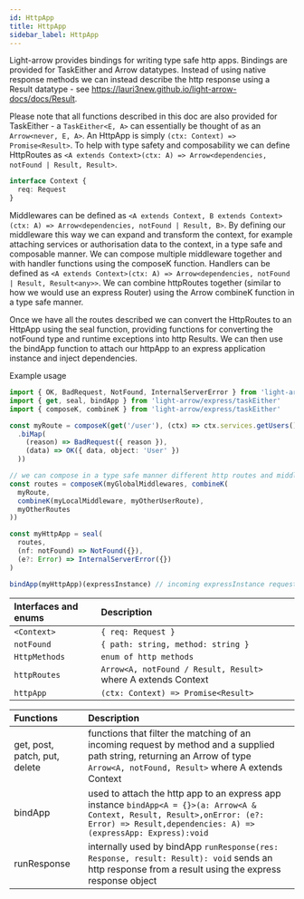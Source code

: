 ```yaml
---
id: HttpApp
title: HttpApp
sidebar_label: HttpApp
---
```


Light-arrow provides bindings for writing type safe http apps. Bindings are provided for TaskEither and Arrow datatypes. Instead of using native response methods we can instead describe the http response using a Result datatype - see https://lauri3new.github.io/light-arrow-docs/docs/Result.

Please note that all functions described in this doc are also provided for TaskEither - a ```TaskEither<E, A>``` can essentially be thought of as an ```Arrow<never, E, A>```.
An HttpApp is simply ```(ctx: Context) => Promise<Result>```. To help with type safety and composability we can define HttpRoutes as ```<A extends Context>(ctx: A) => Arrow<dependencies, notFound | Result, Result>```.

```ts
interface Context {
  req: Request
}
```

Middlewares can be defined as ```<A extends Context, B extends Context>(ctx: A) => Arrow<dependencies, notFound | Result, B>```. By defining our middleware this way we can expand and transform the context, for example attaching services or authorisation data to the context, in a type safe and composable manner. We can compose multiple middleware together and with handler functions using the composeK function. Handlers can be defined as ```<A extends Context>(ctx: A) => Arrow<dependencies, notFound | Result, Result<any>>```. We can combine httpRoutes together (similar to how we would use an express Router) using the Arrow combineK function in a type safe manner. 

Once we have all the routes described we can convert the HttpRoutes to an HttpApp using the seal function, providing functions for converting the notFound type and runtime exceptions into http Results. We can then use the bindApp function to attach our httpApp to an express application instance and inject dependencies.

Example usage

```ts
import { OK, BadRequest, NotFound, InternalServerError } from 'light-arrow/express/result'
import { get, seal, bindApp } from 'light-arrow/express/taskEither'
import { composeK, combineK } from 'light-arrow/express/taskEither'

const myRoute = composeK(get('/user'), (ctx) => ctx.services.getUsers()
  .biMap(
    (reason) => BadRequest({ reason }),
    (data) => OK({ data, object: 'User' })
  ))

// we can compose in a type safe manner different http routes and middlewares
const routes = composeK(myGlobalMiddlewares, combineK(
  myRoute,
  combineK(myLocalMiddleware, myOtherUserRoute),
  myOtherRoutes
))

const myHttpApp = seal(
  routes,
  (nf: notFound) => NotFound({}),
  (e?: Error) => InternalServerError({})
)

bindApp(myHttpApp)(expressInstance) // incoming expressInstance requests will use myHttpApp


```

| Interfaces and enums      | Description |
| :---        |:---         |
| ```<Context>```   | ```{ req: Request }``` |
| ```notFound```   | ```{ path: string, method: string }``` |
| ```HttpMethods```   | ```enum of http methods``` |
| ```httpRoutes```   | ```Arrow<A, notFound / Result, Result>``` where A extends Context |
| ```httpApp```   | ```(ctx: Context) => Promise<Result>``` 

| Functions      | Description |
| :---        |:---         |
| get, post, patch, put, delete   |  functions that filter the matching of an incoming request by method and a supplied path string, returning an Arrow of type ```Arrow<A, notFound, Result>``` where A extends Context  |
| bindApp   | used to attach the http app to an express app instance ```bindApp<A = {}>(a: Arrow<A & Context, Result, Result>,onError: (e?: Error) => Result,dependencies: A) => (expressApp: Express):void```        |
| runResponse   | internally used by bindApp ```runResponse(res: Response, result: Result): void``` sends an http response from a result using the express response object       |